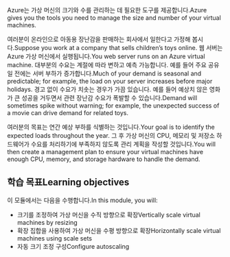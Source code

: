<span data-ttu-id="883a6-101">Azure는 가상 머신의 크기와 수를 관리하는 데 필요한 도구를 제공합니다.</span><span class="sxs-lookup"><span data-stu-id="883a6-101">Azure gives you the tools you need to manage the size and number of your virtual machines.</span></span> 

<span data-ttu-id="883a6-102">여러분이 온라인으로 아동용 장난감을 판매하는 회사에서 일한다고 가정해 봅시다.</span><span class="sxs-lookup"><span data-stu-id="883a6-102">Suppose you work at a company that sells children’s toys online.</span></span> <span data-ttu-id="883a6-103">웹 서버는 Azure 가상 머신에서 실행됩니다.</span><span class="sxs-lookup"><span data-stu-id="883a6-103">You web server runs on an Azure virtual machine.</span></span> <span data-ttu-id="883a6-104">대부분의 수요는 계절에 따라 변하고 예측 가능합니다. 예를 들어 주요 공유일 전에는 서버 부하가 증가합니다.</span><span class="sxs-lookup"><span data-stu-id="883a6-104">Much of your demand is seasonal and predictable; for example, the load on your server increases before major holidays.</span></span> <span data-ttu-id="883a6-105">경고 없이 수요가 치솟는 경우가 가끔 있습니다. 예를 들어 예상치 않은 영화가 큰 성공을 거두면서 관련 장난감 수요가 폭발할 수 있습니다.</span><span class="sxs-lookup"><span data-stu-id="883a6-105">Demand will sometimes spike without warning; for example, the unexpected success of a movie can drive demand for related toys.</span></span>

<span data-ttu-id="883a6-106">여러분의 목표는 연간 예상 부하를 식별하는 것입니다.</span><span class="sxs-lookup"><span data-stu-id="883a6-106">Your goal is to identify the expected loads throughout the year.</span></span> <span data-ttu-id="883a6-107">그 후 가상 머신의 CPU, 메모리 및 저장소 하드웨어가 수요를 처리하기에 부족하지 않도록 관리 계획을 작성할 것입니다.</span><span class="sxs-lookup"><span data-stu-id="883a6-107">You will then create a management plan to ensure your virtual machines have enough CPU, memory, and storage hardware to handle the demand.</span></span>

## <a name="learning-objectives"></a><span data-ttu-id="883a6-108">학습 목표</span><span class="sxs-lookup"><span data-stu-id="883a6-108">Learning objectives</span></span>

<span data-ttu-id="883a6-109">이 모듈에서는 다음을 수행합니다.</span><span class="sxs-lookup"><span data-stu-id="883a6-109">In this module, you will:</span></span>
- <span data-ttu-id="883a6-110">크기를 조정하여 가상 머신을 수직 방향으로 확장</span><span class="sxs-lookup"><span data-stu-id="883a6-110">Vertically scale virtual machines by resizing</span></span>
- <span data-ttu-id="883a6-111">확장 집합을 사용하여 가상 머신을 수평 방향으로 확장</span><span class="sxs-lookup"><span data-stu-id="883a6-111">Horizontally scale virtual machines using scale sets</span></span>
- <span data-ttu-id="883a6-112">자동 크기 조정 구성</span><span class="sxs-lookup"><span data-stu-id="883a6-112">Configure autoscaling</span></span>